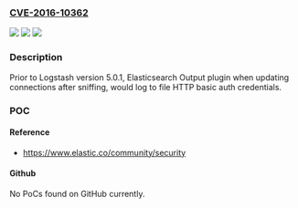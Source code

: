 ### [CVE-2016-10362](https://cve.mitre.org/cgi-bin/cvename.cgi?name=CVE-2016-10362)
![](https://img.shields.io/static/v1?label=Product&message=Logstash&color=blue)
![](https://img.shields.io/static/v1?label=Version&message=before%205.0.1%20&color=brightgreen)
![](https://img.shields.io/static/v1?label=Vulnerability&message=CWE-532%3A%20Information%20Exposure%20Through%20Log%20Files&color=brightgreen)

### Description

Prior to Logstash version 5.0.1, Elasticsearch Output plugin when updating connections after sniffing, would log to file HTTP basic auth credentials.

### POC

#### Reference
- https://www.elastic.co/community/security

#### Github
No PoCs found on GitHub currently.

